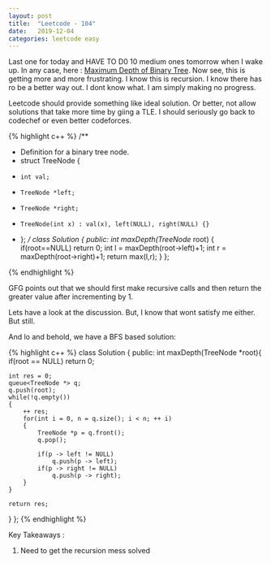 ```yaml
---
layout: post
title:  "Leetcode - 104"
date:   2019-12-04
categories: leetcode easy
---
```

Last one for today and HAVE TO D0 10 medium ones tomorrow when I wake up. In any case, here : [Maximum Depth of Binary Tree](https://leetcode.com/problems/maximum-depth-of-binary-tree/ "Maximum Depth of Binary Tree"). Now see, this is getting more and more frustrating. I know this is recursion. I know there has ro be a better way out. I dont know what. I am simply making no progress.
 
Leetcode should provide something like ideal solution. Or better, not allow solutions that take more time by giing a TLE. I should seriously go back to codechef or even better codeforces.

{% highlight c++ %}
/**
 * Definition for a binary tree node.
 * struct TreeNode {
 *     int val;
 *     TreeNode *left;
 *     TreeNode *right;
 *     TreeNode(int x) : val(x), left(NULL), right(NULL) {}
 * };
 */
class Solution {
public:
    int maxDepth(TreeNode* root) {
        if(root==NULL)
            return 0;
        int l = maxDepth(root->left)+1;
        int r = maxDepth(root->right)+1;
        return max(l,r);
    }
};

{% endhighlight %}

GFG points out that we should first make recursive calls and then return the greater value after incrementing by 1. 

Lets have a look at the discussion. But, I know that wont satisfy me either. But still.

And lo and behold, we have a BFS based solution:

{% highlight c++ %}
class Solution
{
public:
    int maxDepth(TreeNode *root){
    if(root == NULL)
        return 0;
    
    int res = 0;
    queue<TreeNode *> q;
    q.push(root);
    while(!q.empty())
    {
        ++ res;
        for(int i = 0, n = q.size(); i < n; ++ i)
        {
            TreeNode *p = q.front();
            q.pop();
            
            if(p -> left != NULL)
                q.push(p -> left);
            if(p -> right != NULL)
                q.push(p -> right);
        }
    }
    
    return res;
}
};
{% endhighlight %}

Key Takeaways :
1. Need to get the recursion mess solved
